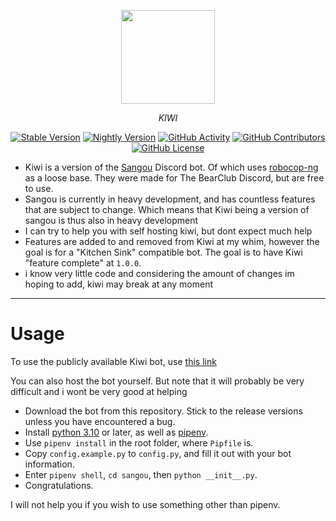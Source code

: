 <p align="center">
    <a href="https://3gou.0ccu.lt"><picture><img width="150px" src="https://files.catbox.moe/l0835l.png"></picture></a>
</p>
<p align="center"><i>KIWI</i></p>

<p align="center"><a href="https://github.com/vrnavi/sangou/releases/latest"><img alt="Stable Version" src="https://img.shields.io/badge/Stable-0.3.2-cyan?labelColor=black"></a> <a href="https://codeload.github.com/vrnavi/sangou/zip/refs/heads/master"><img alt="Nightly Version" src="https://img.shields.io/badge/Nightly-0.4.0-lightpink?labelColor=black"></a> <a href="https://github.com/vrnavi/sangou/commits/master/"><img alt="GitHub Activity" src="https://img.shields.io/github/commit-activity/w/vrnavi/sangou?logo=github&color=white&labelColor=black&label=Commits"></a> <a href="https://github.com/vrnavi/sangou/graphs/contributors"><img alt="GitHub Contributors" src="https://img.shields.io/github/contributors/vrnavi/sangou?color=lightpink&labelColor=black&label=Contribs"></a> <a href="https://github.com/vrnavi/sangou/blob/master/LICENSE"><img alt="GitHub License" src="https://img.shields.io/github/license/vrnavi/sangou?color=cyan&labelColor=black&label=License"></a></p>


- Kiwi is a version of the [Sangou](https://github.com/vrnavi/sangou) Discord bot. Of which uses [robocop-ng](https://github.com/reswitched/robocop-ng) as a loose base. They were made for The BearClub Discord, but are free to use.
- Sangou is currently in heavy development, and has countless features that are subject to change. Which means that Kiwi being a version of sangou is thus also in heavy development
- I can try to help you with self hosting kiwi, but dont expect much help
- Features are added to and removed from Kiwi at my whim, however the goal is for a "Kitchen Sink" compatible bot. The goal is to have Kiwi "feature complete" at `1.0.0`.
- i know very little code and considering the amount of changes im hoping to add, kiwi may break at any moment

---

# Usage

To use the publicly available Kiwi bot, use [this link](https://discord.com/oauth2/authorize?client_id=1266033074588749915)

You can also host the bot yourself. But note that it will probably be very difficult and i wont be very good at helping

- Download the bot from this repository. Stick to the release versions unless you have encountered a bug.
- Install [python 3.10](https://python.org) or later, as well as [pipenv](https://pipenv.pypa.io/en/latest/).
- Use `pipenv install` in the root folder, where `Pipfile` is.
- Copy `config.example.py` to `config.py`, and fill it out with your bot information.
- Enter `pipenv shell`, `cd sangou`, then `python __init__.py`.
- Congratulations.

I will not help you if you wish to use something other than pipenv.
